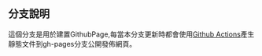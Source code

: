 ## 分支說明

這個分支是用於建置GithubPage,每當本分支更新時都會使用[Github Actions](https://github.com/Jie2GG/Native.Csharp.Frame/actions)產生靜態文件到<kdb>gh-pages<kdb>分支公開發佈網頁。